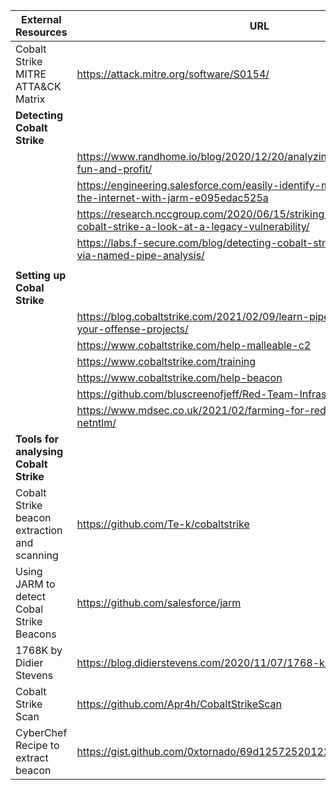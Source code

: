 |External Resources|URL|
|------------------|---|
|Cobalt Strike MITRE ATTA&CK Matrix|https://attack.mitre.org/software/S0154/|
|**Detecting Cobalt Strike**||
||https://www.randhome.io/blog/2020/12/20/analyzing-cobalt-strike-for-fun-and-profit/|
||https://engineering.salesforce.com/easily-identify-malicious-servers-on-the-internet-with-jarm-e095edac525a|
||https://research.nccgroup.com/2020/06/15/striking-back-at-retired-cobalt-strike-a-look-at-a-legacy-vulnerability/|
||https://labs.f-secure.com/blog/detecting-cobalt-strike-default-modules-via-named-pipe-analysis/|
|||
|**Setting up Cobal Strike**||
||https://blog.cobaltstrike.com/2021/02/09/learn-pipe-fitting-for-all-of-your-offense-projects/
||https://www.cobaltstrike.com/help-malleable-c2|
||https://www.cobaltstrike.com/training|
||https://www.cobaltstrike.com/help-beacon|
||https://github.com/bluscreenofjeff/Red-Team-Infrastructure-Wiki|
||https://www.mdsec.co.uk/2021/02/farming-for-red-teams-harvesting-netntlm/|
|**Tools for analysing Cobalt Strike**||
|Cobalt Strike beacon extraction and scanning|https://github.com/Te-k/cobaltstrike|
|Using JARM to detect Cobal Strike Beacons|https://github.com/salesforce/jarm|
|1768K by Didier Stevens|https://blog.didierstevens.com/2020/11/07/1768-k/|
|Cobalt Strike Scan|https://github.com/Apr4h/CobaltStrikeScan|
|CyberChef Recipe to extract beacon|https://gist.github.com/0xtornado/69d12572520122cb9bddc2d6793d97ab|






